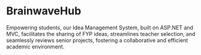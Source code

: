 # BrainwaveHub
Empowering students, our Idea Management System, built on ASP.NET and MVC, facilitates the sharing of FYP ideas, streamlines teacher selection, and seamlessly reviews senior projects, fostering a collaborative and efficient academic environment.
